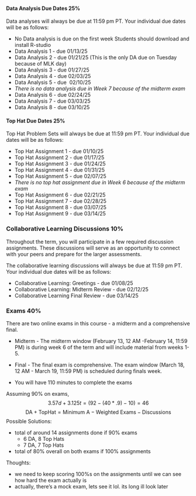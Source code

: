 #### Data Analysis Due Dates 25%

Data analyses will always be due at 11:59 pm PT. Your individual due dates will be as follows:

- No Data analysis is due on the first week Students should download and install R-studio
- Data Analysis 1 - due 01/13/25
- Data Analysis 2 - due 01/21/25 (This is the only DA due on Tuesday because of MLK day)
- Data Analysis 3 - due 01/27/25
- Data Analysis 4 - due 02/03/25
- Data Analysis 5 - due  02/10/25
- _There is no data analysis due in Week 7 because of the midterm exam_ 
- Data Analysis 6 - due 02/24/25
- Data Analysis 7 - due 03/03/25
- Data Analysis 8 - due 03/10/25


#### Top Hat Due Dates 25%

Top Hat Problem Sets will always be due at 11:59 pm PT. Your individual due dates will be as follows:

- Top Hat Assignment 1 - due 01/10/25
- Top Hat Assignment 2 - due 01/17/25
- Top Hat Assignment 3 - due 01/24/25
- Top Hat Assignment 4 - due 01/31/25
- Top Hat Assignment 5 - due 02/07/25
- _There is no top hat assignment due in Week 6 because of the midterm exam_
- Top Hat Assignment 6 - due 02/21/25
- Top Hat Assignment 7 - due 02/28/25
- Top Hat Assignment 8 - due 03/07/25 
- Top Hat Assignment 9 - due 03/14/25


### Collaborative Learning Discussions 10%

Throughout the term, you will participate in a few required discussion assignments. These discussions will serve as an opportunity to connect with your peers and prepare for the larger assessments. 

The collaborative learning discussions will always be due at 11:59 pm PT. Your individual due dates will be as follows:

- Collaborative Learning: Greetings - due 01/08/25
- Collaborative Learning: Midterm Review - due 02/12/25
- Collaborative Learning Final Review - due 03/14/25


### Exams 40%

There are two online exams in this course - a midterm and a comprehensive final. 

- Midterm - The midterm window (February 13, 12 AM -February 14, 11:59 PM) is during week 6 of the term and will include material from weeks 1-5. 
    
- Final - The final exam is comprehensive. The exam window (March 18, 12 AM - March 19, 11:59 PM) is scheduled during finals week.
    
- You will have 110 minutes to complete the exams

Assuming 90% on exams, $$3.57d+3.125t=(92-(40*.9)-10)=46$$
$$\text{DA} + \text{TopHat} = \text{Minimum A} - \text{Weighted Exams} - \text{Discussions}$$
Possible Solutions:
- total of around 14 assignments done if 90% exams
	- 6 DA, 8 Top Hats
	- 7 DA, 7 Top Hats
- total of 80% overall on both exams if 100% assignments

Thoughts:
- we need to keep scoring 100%s on the assignments until we can see how hard the exam actually is
- actually, there’s a mock exam, lets see it lol. its long ill look later